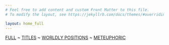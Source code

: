 ```yaml
---
# Feel free to add content and custom Front Matter to this file.
# To modify the layout, see https://jekyllrb.com/docs/themes/#overriding-theme-defaults

layout: home_full
---
```

[FULL](/full.markdown) ~ [TITLES](/index) ~ [WORLDLY POSITIONS](/worldlypositions.markdown) ~ [METEUPHORIC](meteuphoric.markdown)
